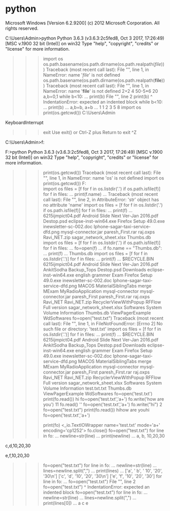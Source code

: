 # python

Microsoft Windows [Version 6.2.9200]
(c) 2012 Microsoft Corporation. All rights reserved.

C:\Users\Admin>python
Python 3.6.3 (v3.6.3:2c5fed8, Oct  3 2017, 17:26:49) [MSC v.1900 32 bit (Intel)]
 on win32
Type "help", "copyright", "credits" or "license" for more information.
>>> import os
>>> os.path.basename(os.path.dirname(os.path.realpath(_file_)))
Traceback (most recent call last):
  File "<stdin>", line 1, in <module>
NameError: name '_file_' is not defined
>>> os.path.basename(os.path.dirname(os.path.realpath(__file__)))
Traceback (most recent call last):
  File "<stdin>", line 1, in <module>
NameError: name '__file__' is not defined
>>> 2+2
4
>>> 50-5*6
20
>>> a,b=0,1
>>> while b<10:
... print(b)
  File "<stdin>", line 2
    print(b)
        ^
IndentationError: expected an indented block
>>> while b<10:
...     print(b)
...     a,b=b, a+b
...
1
1
2
3
5
8
>>> import os
>>> print(os.getcwd())
C:\Users\Admin
>>>
KeyboardInterrupt
>>> exit
Use exit() or Ctrl-Z plus Return to exit
>>> ^Z


C:\Users\Admin>f:

F:\>python
Python 3.6.3 (v3.6.3:2c5fed8, Oct  3 2017, 17:26:49) [MSC v.1900 32 bit (Intel)]
 on win32
Type "help", "copyright", "credits" or "license" for more information.
>>> print(os.getcwd())
Traceback (most recent call last):
  File "<stdin>", line 1, in <module>
NameError: name 'os' is not defined
>>> import os
>>> print(os.getcwd())
F:\
>>> import os
>>> files = [f for f in os.listdir('.') if os.path.isfile(f)]
>>> for f in files:
...     print(f.name)
...
Traceback (most recent call last):
  File "<stdin>", line 2, in <module>
AttributeError: 'str' object has no attribute 'name'
>>> import os
>>> files = [f for f in os.listdir('.') if os.path.isfile(f)]
>>> for f in files:
...     print(f)
...
6215ijmpict04.pdf
Android Slide Next Ver-Jan 2016.pdf
Destop.psd
eclipse-inst-win64.exe
Firefox Setup 49.0.exe
inewsletter-sc-002.doc
Iphone-sagar-taxi-service-dfd.png
mysql-connector.jar
paresh_First.rar
raj.oxps
Ravi_NET.zip
sagar_network_sheet.xlsx
Thumbs.db
>>> import os
>>> files = [f for f in os.listdir('.') if os.path.isfile(f)]
>>> for f in files:
...     fo=open(f)
...     if fo.name == "Thumbs.db":
...         print(f)
...
Thumbs.db
>>> import os
>>> files = [f for f in os.listdir('.')]
>>> for f in files:
...     print(f)
...
$RECYCLE.BIN
6215ijmpict04.pdf
Android Slide Next Ver-Jan 2016.pdf
AnkitSodha
Backup_Tops
Destop.psd
Downloads
eclipse-inst-win64.exe
english grammer
Exam
Firefox Setup 49.0.exe
inewsletter-sc-002.doc
Iphone-sagar-taxi-service-dfd.png
MACOS
MaterialSiblingTabs
merge
MExam
MyRadioApplication
mysql-connector
mysql-connector.jar
paresh_First
paresh_First.rar
raj.oxps
Ravi_NET
Ravi_NET.zip
RecyclerViewWithPopup
RFFlow Full version
sagar_network_sheet.xlsx
Softwares
System Volume Information
Thumbs.db
ViewPagerExample
WdSoftwares
>>> fo=open("test.txt")
Traceback (most recent call last):
  File "<stdin>", line 1, in <module>
FileNotFoundError: [Errno 2] No such file or directory: 'test.txt'
>>> import os
>>> files = [f for f in os.listdir('.')]
>>> for f in files:
...     print(f)
...
$RECYCLE.BIN
6215ijmpict04.pdf
Android Slide Next Ver-Jan 2016.pdf
AnkitSodha
Backup_Tops
Destop.psd
Downloads
eclipse-inst-win64.exe
english grammer
Exam
Firefox Setup 49.0.exe
inewsletter-sc-002.doc
Iphone-sagar-taxi-service-dfd.png
MACOS
MaterialSiblingTabs
merge
MExam
MyRadioApplication
mysql-connector
mysql-connector.jar
paresh_First
paresh_First.rar
raj.oxps
Ravi_NET
Ravi_NET.zip
RecyclerViewWithPopup
RFFlow Full version
sagar_network_sheet.xlsx
Softwares
System Volume Information
test.txt.txt
Thumbs.db
ViewPagerExample
WdSoftwares
>>> fo=open('test.txt')
>>> print(fo.read())
hi
>>> fo=open('test.txt','a+')
>>> fo.write('how are you')
11
>>> fo.read()
''
>>> fo=open('test.txt','a+')
>>> fo.write("hi")
2
>>> fo=open("test.txt")
>>> print(fo.read())
hihow are youhi
>>> fo=open('test.txt','a+')
>>>
>>>
>>> print(fo)
<_io.TextIOWrapper name='test.txt' mode='a+' encoding='cp1252'>
>>> fo.close()
>>> fo=open("test.txt")
>>> for line in fo:
...     newline=str(line)
...     print(newline)
...
a, b, 10,20,30

c,d,10,20,30

e,f,10,20,30
>>> fo=open("test.txt")
>>> for line in fo:
...     newline=str(line)
...     lines=newline.split(",")
...     print(lines)
...
['a', ' b', ' 10', '20', '30\n']
['c', 'd', '10', '20', '30\n']
['e', 'f', '10', '20', '30']
>>> for line in fo:
... fo=open("test.txt")
  File "<stdin>", line 2
    fo=open("test.txt")
     ^
IndentationError: expected an indented block
>>> fo=open("test.txt")
>>> for line in fo:
...     newline=str(line)
...     lines=newline.split(",")
...     print(lines[0])
...
a
c
e
>>>
